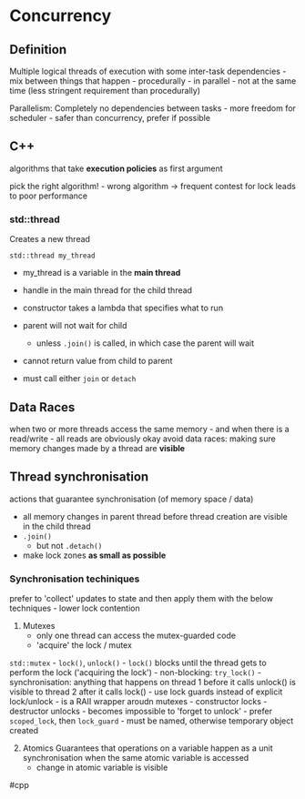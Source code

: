 # Concurrency

## Definition
Multiple logical threads of execution with some inter-task dependencies
    - mix between things that happen
        - procedurally
        - in parallel
        - not at the same time (less stringent requirement than procedurally)

Parallelism: Completely no dependencies between tasks
    - more freedom for scheduler
    - safer than concurrency, prefer if possible

## C++
algorithms that take **execution policies** as first argument

pick the right algorithm!
    - wrong algorithm -> frequent contest for lock leads to poor performance

### std::thread
Creates a new thread

`std::thread my_thread`
- my_thread is a variable in the **main thread**
- handle in the main thread for the child thread
- constructor takes a lambda that specifies what to run
- parent will not wait for child
    - unless `.join()` is called, in which case the parent will wait
- cannot return value from child to parent

- must call either `join` or `detach`

## Data Races
when two or more threads access the same memory
    - and when there is a read/write
    - all reads are obviously okay
avoid data races: making sure memory changes made by a thread are **visible**

## Thread synchronisation
actions that guarantee synchronisation (of memory space / data)
- all memory changes in parent thread before thread creation are visible in the
child thread
- `.join()`
    - but not `.detach()`
- make lock zones **as small as possible**

### Synchronisation techiniques
prefer to 'collect' updates to state and then apply them with the below
techniques
    - lower lock contention

1. Mutexes
    - only one thread can access the mutex-guarded code
    - 'acquire' the lock / mutex

`std::mutex`
    - `lock()`, `unlock()`
        - `lock()` blocks until the thread gets to perform the lock ('acquiring the lock')
            - non-blocking: `try_lock()`
    - synchronisation: anything that happens on thread 1 before it calls unlock()
    is visible to thread 2 after it calls lock()
    - use lock guards instead of explicit lock/unlock
        - is a RAII wrapper aroudn mutexes
            - constructor locks
            - destructor unlocks
    - becomes impossible to 'forget to unlock'
    - prefer `scoped_lock`, then `lock_guard`
        - must be named, otherwise temporary object created

2. Atomics
Guarantees that operations on a variable happen as a unit
synchronisation when the same atomic variable is accessed
    - change in atomic variable is visible

#cpp

    

